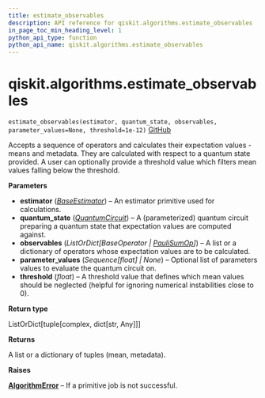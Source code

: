 ```yaml
---
title: estimate_observables
description: API reference for qiskit.algorithms.estimate_observables
in_page_toc_min_heading_level: 1
python_api_type: function
python_api_name: qiskit.algorithms.estimate_observables
---
```


# qiskit.algorithms.estimate\_observables

<span id="qiskit.algorithms.estimate_observables" />

`estimate_observables(estimator, quantum_state, observables, parameter_values=None, threshold=1e-12)` [GitHub](https://github.com/qiskit/qiskit/tree/stable/0.23/qiskit/algorithms/observables_evaluator.py "view source code")

Accepts a sequence of operators and calculates their expectation values - means and metadata. They are calculated with respect to a quantum state provided. A user can optionally provide a threshold value which filters mean values falling below the threshold.

**Parameters**

*   **estimator** ([*BaseEstimator*](qiskit.primitives.BaseEstimator "qiskit.primitives.BaseEstimator")) – An estimator primitive used for calculations.
*   **quantum\_state** ([*QuantumCircuit*](qiskit.circuit.QuantumCircuit "qiskit.circuit.QuantumCircuit")) – A (parameterized) quantum circuit preparing a quantum state that expectation values are computed against.
*   **observables** (*ListOrDict\[BaseOperator |* [*PauliSumOp*](qiskit.opflow.primitive_ops.PauliSumOp "qiskit.opflow.primitive_ops.PauliSumOp")*]*) – A list or a dictionary of operators whose expectation values are to be calculated.
*   **parameter\_values** (*Sequence\[float] | None*) – Optional list of parameters values to evaluate the quantum circuit on.
*   **threshold** (*float*) – A threshold value that defines which mean values should be neglected (helpful for ignoring numerical instabilities close to 0).

**Return type**

ListOrDict\[tuple\[complex, dict\[str, Any]]]

**Returns**

A list or a dictionary of tuples (mean, metadata).

**Raises**

[**AlgorithmError**](qiskit.algorithms.AlgorithmError "qiskit.algorithms.AlgorithmError") – If a primitive job is not successful.

